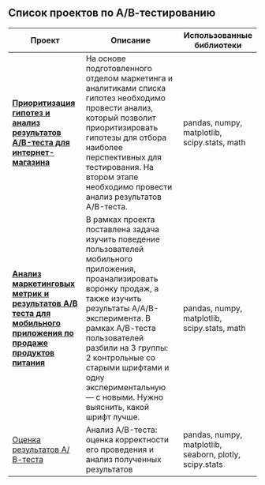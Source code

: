 ## **Список проектов по А/В-тестированию**

| Проект | Описание | Использованные библиотеки |
| --- | --- | --- |
| **[Приоритизация гипотез и анализ результатов A/B-теста для интернет-магазина](https://github.com/annkolosova/AB-testing/tree/main/AB_test_results_analysis)** | На основе подготовленного отделом маркетинга и аналитиками списка гипотез необходимо провести анализ, который позволит приоритизировать гипотезы для отбора наиболее перспективных для тестирования. На втором этапе необходимо провести анализ результатов A/B-теста. | pandas, numpy, matplotlib, scipy.stats, math |
| **[Анализ маркетинговых метрик и результатов A/В теста для мобильного приложения по продаже продуктов питания](https://github.com/annkolosova/AB-testing/tree/main/ABtest_mobile_app)** | В рамках проекта поставлена задача изучить поведение пользователей мобильного приложения, проанализировать воронку продаж, а также изучить результаты A/A/B-эксперимента. В рамках А/В-теста пользователей разбили на 3 группы: 2 контрольные со старыми шрифтами и одну экспериментальную — с новыми. Нужно выяснить, какой шрифт лучше. | pandas, numpy, matplotlib, scipy.stats, math |
| [Оценка результатов А/В-теста](https://nbviewer.org/github/annkolosova/AB-testing/blob/main/ABtest_results_assessment/ABtest_results_assessment.ipynb) | Анализ A/B-теста: оценка корректности его проведения и анализ полученных результатов | pandas, numpy, matplotlib, seaborn, plotly, scipy.stats |



 
